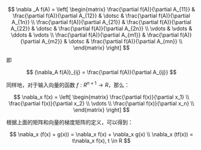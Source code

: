 $$
\nabla _A f(A) = 
\left[
\begin{matrix}
\frac{\partial f(A)}{\partial A_{11}} & \frac{\partial f(A)}{\partial A_{12}} & \dotsc & \frac{\partial f(A)}{\partial A_{1n}} \\
\frac{\partial f(A)}{\partial A_{21}} & \frac{\partial f(A)}{\partial A_{22}} & \dotsc & \frac{\partial f(A)}{\partial A_{2n}} \\
\vdots & \vdots & \ddots & \vdots \\
\frac{\partial f(A)}{\partial A_{m1}} & \frac{\partial f(A)}{\partial A_{m2}} & \dotsc & \frac{\partial f(A)}{\partial A_{mn}} \\
\end{matrix}
\right]
$$

即

$$
(\nabla_A f(A))_{ij} = \frac{\partial f(A)}{\partial A_{ij}}
$$

同样地，对于输入向量的函数 $f: R^{n \times 1} \rightarrow R$，那么：

$$
\nabla_x f(x) =
\left[
\begin{matrix}
\frac{\partial f(x)}{\partial x_1} \\
\frac{\partial f(x)}{\partial x_2} \\
\vdots \\
\frac{\partial f(x)}{\partial x_n} \\
\end{matrix}
\right]
$$

根据上面的矩阵和向量的梯度矩阵的定义，可以得到：

$$
\nabla_x (f(x) + g(x)) = \nabla_x f(x) + \nabla_x g(x) \\
\nabla_x (tf(x)) = t\nabla_x f(x), t \in R
$$

